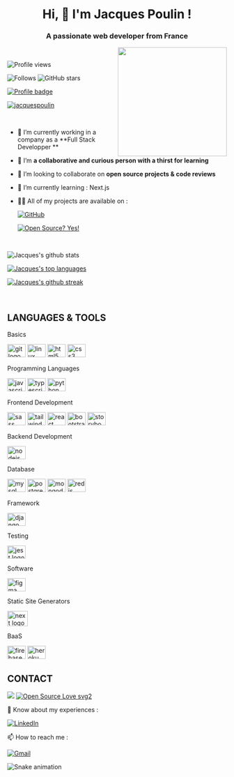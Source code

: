 
<h1 align="center">Hi, 👋 I'm Jacques Poulin !</h1>
<h3 align="center">A passionate web developer from France</h3>
<img align="right" height="250" src="https://thumbs.gfycat.com/ColorlessBitesizedKob-max-1mb.gif"  />
<br>


![Profile views](https://gpvc.arturio.dev/JacquesPoulin)

![Follows](https://img.shields.io/github/followers/JacquesPoulin.svg?style=social&label=Follow&maxAge=2592000)
![GitHub stars](https://img.shields.io/github/stars/JacquesPoulin?style=social)

[![Profile badge](https://www.codewars.com/users/Jacko64/badges/large)](https://www.codewars.com/users/Jacko64)

<p align="left"> <a href="https://github.com/ryo-ma/github-profile-trophy"><img src="https://github-profile-trophy.vercel.app/?username=jacquespoulin" alt="jacquespoulin" /></a></p>

<br>

- 🔭 I’m currently working in a company as a **Full Stack Developper **

- 🌱 I’m **a collaborative and curious person with a thirst for learning**

- 👯 I’m looking to collaborate on **open source projects & code reviews**

- 🌱 I’m currently learning : Next.js

- 👨‍💻 All of my projects are available on :

  [![GitHub](https://img.shields.io/badge/GitHub-100000?style=for-the-badge&logo=github&logoColor=white)](https://github.com/JacquesPoulin)

  [![Open Source? Yes!](https://badgen.net/badge/Open%20Source%20%3F/Yes%21/blue?icon=github)](https://github.com/JacquesPoulin?tab=repositories)

<br>


![Jacques's github stats](https://github-readme-stats.vercel.app/api?username=JacquesPoulin&theme=blue-green)

[![Jacques's top languages](https://github-readme-stats.vercel.app/api/top-langs/?username=JacquesPoulin&theme=blue-green)](https://github.com/JacquesPoulin/JacquesPoulin)

[![Jacques's github streak](https://github-readme-streak-stats.herokuapp.com/?user=JacquesPoulin&theme=blue-green)](https://github.com/JacquesPoulin/JacquesPoulin)

<br>

<h2 align="left">LANGUAGES & TOOLS</h2> 

<div align="left">
  <p>Basics</p>
  <img src="https://cdn.jsdelivr.net/gh/devicons/devicon/icons/git/git-original.svg" height="30" width="42" alt="git logo" title="Git" />
  <img src="https://cdn.jsdelivr.net/gh/devicons/devicon/icons/linux/linux-original.svg" height="30" width="42" alt="linux logo" title="Linux"  />
  <img src="https://cdn.jsdelivr.net/gh/devicons/devicon/icons/html5/html5-original.svg" height="30" width="42" alt="html5 logo" title="HTML" />
  <img src="https://cdn.jsdelivr.net/gh/devicons/devicon/icons/css3/css3-original.svg" height="30" width="42" alt="css3 logo" title="CSS" />
  <br>
  <p>Programming Languages</p>
  <img src="https://cdn.jsdelivr.net/gh/devicons/devicon/icons/javascript/javascript-original.svg" height="30" width="42" alt="javascript logo" title="Javascript" />
  <img src="https://cdn.jsdelivr.net/gh/devicons/devicon/icons/typescript/typescript-plain.svg" height="30" width="42" alt="typescript logo" title="Typescript" />
  <img src="https://cdn.jsdelivr.net/gh/devicons/devicon/icons/python/python-original.svg" height="30" width="42" alt="python logo" title="Typescript" />
  <br>
  <p>Frontend Development</p>
  <img src="https://cdn.jsdelivr.net/gh/devicons/devicon/icons/sass/sass-original.svg" height="30" width="42" alt="sass logo" title="SASS" />
  <img src="https://cdn.jsdelivr.net/gh/devicons/devicon/icons/tailwindcss/tailwindcss-plain.svg" height="30" width="42" alt="tailwindcss logo" title="Tailwind CSS">
  <img src="https://cdn.jsdelivr.net/gh/devicons/devicon/icons/react/react-original.svg" height="30" width="42" alt="react logo" title="REACT" />
  <img src="https://cdn.jsdelivr.net/gh/devicons/devicon/icons/bootstrap/bootstrap-original.svg" height="30" width="42" alt="bootstrap logo" title="Bootstrap"/>
  <img src="https://cdn.jsdelivr.net/gh/devicons/devicon/icons/storybook/storybook-original.svg" height="30" width="42" alt="storybook logo" title="StoryBook" />
  <br>
  <p>Backend Development</p>
  <img src="https://cdn.jsdelivr.net/gh/devicons/devicon/icons/nodejs/nodejs-plain.svg" height="30" width="42" alt="nodejs" title="NodeJS"/>
  <br>
  <p>Database</p>
  <img src="https://cdn.jsdelivr.net/gh/devicons/devicon/icons/mysql/mysql-original.svg" height="30" width="42" alt="mysql logo" title="MySQL" />
  <img src="https://cdn.jsdelivr.net/gh/devicons/devicon/icons/postgresql/postgresql-original.svg" height="30" width="42" alt="postgresql logo" title="PostgreSQL" />
  <img src="https://cdn.jsdelivr.net/gh/devicons/devicon/icons/mongodb/mongodb-original.svg" height="30" width="42" alt="mongodb logo" title="MongoDB" />
  <img src="https://cdn.jsdelivr.net/gh/devicons/devicon/icons/redis/redis-original.svg" height="30" width="42" alt="redis logo" title="REDIS" />
  <br>
  <p>Framework</p>
  <img src="https://cdn.jsdelivr.net/gh/devicons/devicon/icons/django/django-plain.svg" height="30" width="42" alt="django logo" title="Django" />
  <br>
  <p>Testing</p>
  <img src="https://cdn.jsdelivr.net/gh/devicons/devicon/icons/jest/jest-plain.svg" height="30" width="42" alt="jest logo" title="JEST" />
  <br>
  <p>Software</p>
  <img src="https://cdn.jsdelivr.net/gh/devicons/devicon/icons/figma/figma-original.svg" height="30" width="42" alt="figma logo" title="Figma" />
  <br>
  <p>Static Site Generators</p>
  <img src="https://cdn.jsdelivr.net/gh/devicons/devicon/icons/nextjs/nextjs-original.svg" height="35" width="47" alt="next logo" title="NEXT.JS" />
  <br>
  <p>BaaS</p>
  <img src="https://cdn.jsdelivr.net/gh/devicons/devicon/icons/firebase/firebase-plain.svg" height="30" width="42" alt="firebase logo" title="Firebase" />
  <img src="https://cdn.jsdelivr.net/gh/devicons/devicon/icons/heroku/heroku-plain-wordmark.svg" height="30" width="42" alt="heroku logo" title="Heroku" />
</div>

<h2 align="left">CONTACT</h2> 

![](https://img.shields.io/badge/Ask%20me-anything-1abc9c.svg)
[![Open Source Love svg2](https://badges.frapsoft.com/os/v2/open-source.svg?v=103)](https://github.com/JacquesPoulin?tab=repositories)

📄 Know about my experiences :

[![LinkedIn](https://img.shields.io/badge/linkedin-%230077B5.svg?style=for-the-badge&logo=linkedin&logoColor=white)](https://www.linkedin.com/in/jacquespoulin/)

📫 How to reach me : 

   [![Gmail](https://img.shields.io/badge/Gmail-D14836?style=for-the-badge&logo=gmail&logoColor=white)](https://mail.google.com/mail/u/?authuser=jacques.poulin64@gmail.com)
</p>

![Snake animation](https://github.com/JacquesPoulin/JacquesPoulin/blob/output/github-contribution-grid-snake.svg)
